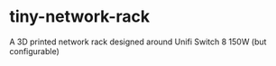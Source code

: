 # tiny-network-rack
A 3D printed network rack designed around Unifi Switch 8 150W (but configurable)
